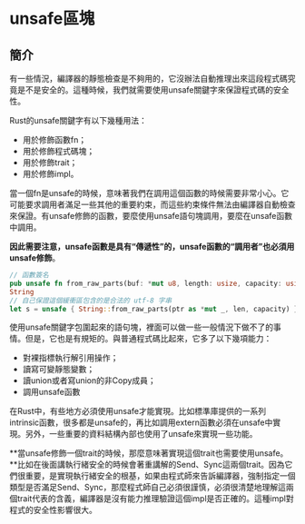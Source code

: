 # unsafe區塊

## 簡介

有一些情況，編譯器的靜態檢查是不夠用的，它沒辦法自動推理出來這段程式碼究竟是不是安全的。這種時候，我們就需要使用unsafe關鍵字來保證程式碼的安全性。

Rust的unsafe關鍵字有以下幾種用法：

* 用於修飾函數fn；
* 用於修飾程式碼塊；
* 用於修飾trait；
* 用於修飾impl。

當一個fn是unsafe的時候，意味著我們在調用這個函數的時候需要非常小心。它可能要求調用者滿足一些其他的重要約束，而這些約束條件無法由編譯器自動檢查來保證。有unsafe修飾的函數，要麼使用unsafe語句塊調用，要麼在unsafe函數中調用。

**因此需要注意，unsafe函數是具有“傳遞性”的，unsafe函數的“調用者”也必須用unsafe修飾**。

```rust
// 函數簽名
pub unsafe fn from_raw_parts(buf: *mut u8, length: usize, capacity: usize) ->
String
// 自己保證這個緩衝區包含的是合法的 utf-8 字串
let s = unsafe { String::from_raw_parts(ptr as *mut _, len, capacity) } ;
```

使用unsafe關鍵字包圍起來的語句塊，裡面可以做一些一般情況下做不了的事情。但是，它也是有規矩的。與普通程式碼比起來，它多了以下幾項能力：

* 對裸指標執行解引用操作；
* 讀寫可變靜態變數；
* 讀union或者寫union的非Copy成員；
* 調用unsafe函數

在Rust中，有些地方必須使用unsafe才能實現。比如標準庫提供的一系列intrinsic函數，很多都是unsafe的，再比如調用extern函數必須在unsafe中實現。另外，一些重要的資料結構內部也使用了unsafe來實現一些功能。

**當unsafe修飾一個trait的時候，那麼意味著實現這個trait也需要使用unsafe。**比如在後面講執行緒安全的時候會著重講解的Send、Sync這兩個trait。因為它們很重要，是實現執行緒安全的根基，如果由程式師來告訴編譯器，強制指定一個類型是否滿足Send、Sync，那麼程式師自己必須很謹慎，必須很清楚地理解這兩個trait代表的含義，編譯器是沒有能力推理驗證這個impl是否正確的。這種impl對程式的安全性影響很大。

